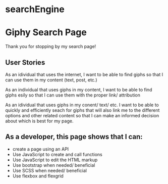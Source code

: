 # searchEngine
# Giphy Search Page

Thank you for stopping by my search page! 

## User Stories

As an idividual that uses the internet, I want to be able to find giphs so that I can use them in my content (text, post, etc.)

As an individual that uses giphs in my content, I want to be able to find giphs esily so that I can use them with the proper link/ attribution

As an idividual that uses giphs in my conent/ text/ etc. I want to be able to quickly and efficiently seach for giphs that will also link me to the different options and other related content so that I can make an informed decision about which is best for my page.

## As a developer, this page shows that I can:

- create a page using an API
- Use JavaScript to create and call functions
- Use JavaScript to edit the HTML markup
- Use bootstrap when needed/ beneficial
- Use SCSS when needed/ beneficial
- Use flexbox and flexgrid